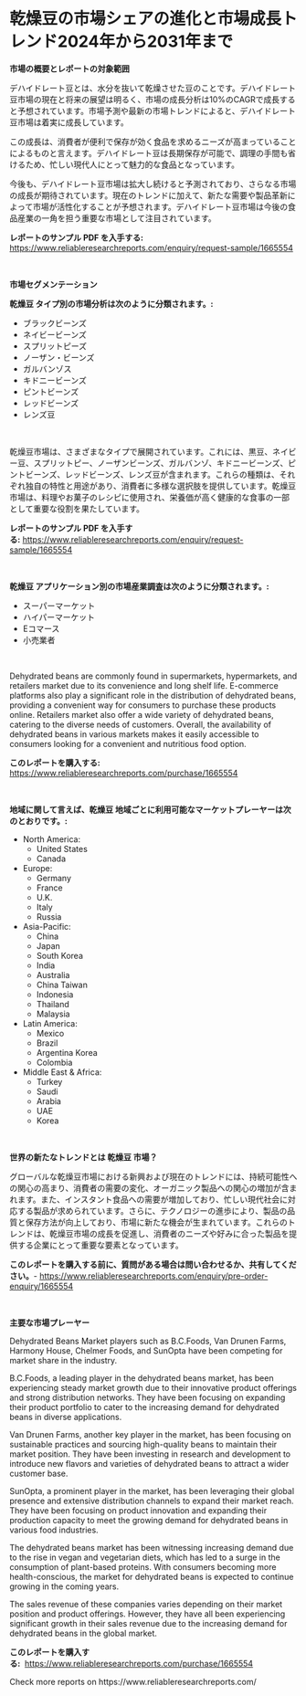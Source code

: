 <p><h1>乾燥豆の市場シェアの進化と市場成長トレンド2024年から2031年まで</h1></p><p><strong>市場の概要とレポートの対象範囲</strong></p>
<p><p>デハイドレート豆とは、水分を抜いて乾燥させた豆のことです。デハイドレート豆市場の現在と将来の展望は明るく、市場の成長分析は10%のCAGRで成長すると予想されています。市場予測や最新の市場トレンドによると、デハイドレート豆市場は着実に成長しています。</p><p>この成長は、消費者が便利で保存が効く食品を求めるニーズが高まっていることによるものと言えます。デハイドレート豆は長期保存が可能で、調理の手間も省けるため、忙しい現代人にとって魅力的な食品となっています。</p><p>今後も、デハイドレート豆市場は拡大し続けると予測されており、さらなる市場の成長が期待されています。現在のトレンドに加えて、新たな需要や製品革新によって市場が活性化することが予想されます。デハイドレート豆市場は今後の食品産業の一角を担う重要な市場として注目されています。</p></p>
<p><strong>レポートのサンプル PDF を入手する:</strong> <a href="https://www.reliableresearchreports.com/enquiry/request-sample/1665554">https://www.reliableresearchreports.com/enquiry/request-sample/1665554</a></p>
<p>&nbsp;</p>
<p><strong>市場セグメンテーション</strong></p>
<p><strong>乾燥豆 タイプ別の市場分析は次のように分類されます。:</strong></p>
<p><ul><li>ブラックビーンズ</li><li>ネイビービーンズ</li><li>スプリットピーズ</li><li>ノーザン・ビーンズ</li><li>ガルバンゾス</li><li>キドニービーンズ</li><li>ピントビーンズ</li><li>レッドビーンズ</li><li>レンズ豆</li></ul></p>
<p>&nbsp;</p>
<p><p>乾燥豆市場は、さまざまなタイプで展開されています。これには、黒豆、ネイビー豆、スプリットピー、ノーザンビーンズ、ガルバンゾ、キドニービーンズ、ピントビーンズ、レッドビーンズ、レンズ豆が含まれます。これらの種類は、それぞれ独自の特性と用途があり、消費者に多様な選択肢を提供しています。乾燥豆市場は、料理やお菓子のレシピに使用され、栄養価が高く健康的な食事の一部として重要な役割を果たしています。</p></p>
<p><strong>レポートのサンプル PDF を入手する:</strong>&nbsp;<a href="https://www.reliableresearchreports.com/enquiry/request-sample/1665554">https://www.reliableresearchreports.com/enquiry/request-sample/1665554</a></p>
<p>&nbsp;</p>
<p><strong> 乾燥豆 アプリケーション別の市場産業調査は次のように分類されます。:</strong></p>
<p><ul><li>スーパーマーケット</li><li>ハイパーマーケット</li><li>Eコマース</li><li>小売業者</li></ul></p>
<p>&nbsp;</p>
<p><p>Dehydrated beans are commonly found in supermarkets, hypermarkets, and retailers market due to its convenience and long shelf life. E-commerce platforms also play a significant role in the distribution of dehydrated beans, providing a convenient way for consumers to purchase these products online. Retailers market also offer a wide variety of dehydrated beans, catering to the diverse needs of customers. Overall, the availability of dehydrated beans in various markets makes it easily accessible to consumers looking for a convenient and nutritious food option.</p></p>
<p><strong>このレポートを購入する:</strong>&nbsp; <a href="https://www.reliableresearchreports.com/purchase/1665554">https://www.reliableresearchreports.com/purchase/1665554</a></p>
<p>&nbsp;</p>
<p><strong>地域に関して言えば、乾燥豆 地域ごとに利用可能なマーケットプレーヤーは次のとおりです。:</strong></p>
<p><ul>
    <li>
        North America:
        <ul>
            <li>United States</li>
            <li>Canada</li>
        </ul>
    </li>
    <li>
        Europe:
        <ul>
            <li>Germany</li>
            <li>France</li>
            <li>U.K.</li>
            <li>Italy</li>
            <li>Russia</li>
        </ul>
    </li>
    <li>
        Asia-Pacific:
        <ul>
            <li>China</li>
            <li>Japan</li>
            <li>South Korea</li>
            <li>India</li>
            <li>Australia</li>
            <li>China Taiwan</li>
            <li>Indonesia</li>
            <li>Thailand</li>
            <li>Malaysia</li>
        </ul>
    </li>
    <li>
        Latin America:
        <ul>
            <li>Mexico</li>
            <li>Brazil</li>
            <li>Argentina Korea</li>
            <li>Colombia</li>
        </ul>
    </li>
    <li>
        Middle East & Africa:
        <ul>
            <li>Turkey</li>
            <li>Saudi</li>
            <li>Arabia</li>
            <li>UAE</li>
            <li>Korea</li>
        </ul>
    </li>
    </ul></p>
<p>&nbsp;</p>
<p><strong>世界の新たなトレンドとは 乾燥豆 市場？</strong></p>
<p><p>グローバルな乾燥豆市場における新興および現在のトレンドには、持続可能性への関心の高まり、消費者の需要の変化、オーガニック製品への関心の増加が含まれます。また、インスタント食品への需要が増加しており、忙しい現代社会に対応する製品が求められています。さらに、テクノロジーの進歩により、製品の品質と保存方法が向上しており、市場に新たな機会が生まれています。これらのトレンドは、乾燥豆市場の成長を促進し、消費者のニーズや好みに合った製品を提供する企業にとって重要な要素となっています。</p></p>
<p><strong>このレポートを購入する前に、質問がある場合は問い合わせるか、共有してください。</strong>- <a href="https://www.reliableresearchreports.com/enquiry/pre-order-enquiry/1665554">https://www.reliableresearchreports.com/enquiry/pre-order-enquiry/1665554</a></p>
<p>&nbsp;</p>
<p><strong>主要な市場プレーヤー</strong></p>
<p><p>Dehydrated Beans Market players such as B.C.Foods, Van Drunen Farms, Harmony House, Chelmer Foods, and SunOpta have been competing for market share in the industry.</p><p>B.C.Foods, a leading player in the dehydrated beans market, has been experiencing steady market growth due to their innovative product offerings and strong distribution networks. They have been focusing on expanding their product portfolio to cater to the increasing demand for dehydrated beans in diverse applications.</p><p>Van Drunen Farms, another key player in the market, has been focusing on sustainable practices and sourcing high-quality beans to maintain their market position. They have been investing in research and development to introduce new flavors and varieties of dehydrated beans to attract a wider customer base.</p><p>SunOpta, a prominent player in the market, has been leveraging their global presence and extensive distribution channels to expand their market reach. They have been focusing on product innovation and expanding their production capacity to meet the growing demand for dehydrated beans in various food industries.</p><p>The dehydrated beans market has been witnessing increasing demand due to the rise in vegan and vegetarian diets, which has led to a surge in the consumption of plant-based proteins. With consumers becoming more health-conscious, the market for dehydrated beans is expected to continue growing in the coming years.</p><p>The sales revenue of these companies varies depending on their market position and product offerings. However, they have all been experiencing significant growth in their sales revenue due to the increasing demand for dehydrated beans in the global market.</p></p>
<p><strong>このレポートを購入する:</strong>&nbsp;&nbsp;<a href="https://www.reliableresearchreports.com/purchase/1665554">https://www.reliableresearchreports.com/purchase/1665554</a></p>
<p>Check more reports on https://www.reliableresearchreports.com/</p>